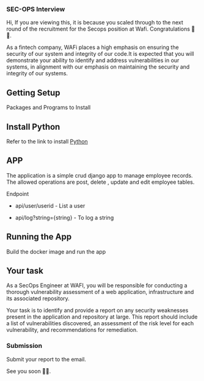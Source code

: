 ### SEC-OPS Interview


Hi, If you are viewing this, it is because you scaled through to the next round of the recruitment for the  Secops position at Wafi. Congratulations 🎉✨.

As a fintech company, WAFi places a high emphasis on ensuring the security of our system and integrity of our code.It is expected that you will demonstrate your ability to identify and address vulnerabilities in our systems, in alignment with our emphasis on maintaining the security and integrity of our systems.

## Getting Setup

Packages and Programs to Install

## Install Python
  Refer to the link to install [Python](https://www.python.org/downloads/)

## APP
The application is a simple crud django app to manage employee records.
The allowed operations are post, delete , update and edit employee tables.

Endpoint  

 *  api/user/userid  - List a user

 *  api/log?string={string} -  To log a string

## Running the App

 Build the docker image and run the app

## Your task

As a SecOps Engineer at WAFI, you will be responsible for conducting a thorough vulnerability assessment of a web application, infrastructure and its associated repository.

 Your task is to identify and provide a report on  any security weaknesses present in the application and repository at large. This report should include a list of vulnerabilities discovered, an assessment of the risk level for each vulnerability, and recommendations for remediation. 



###  Submission

Submit your report to the email.

See you soon 👋🏻.
